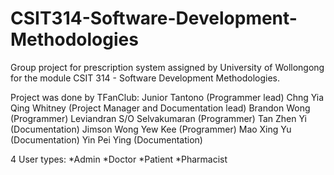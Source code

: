 # CSIT314-Software-Development-Methodologies
Group project for prescription system assigned by University of Wollongong for the module CSIT 314 - Software Development Methodologies.

Project was done by TFanClub:
Junior Tantono (Programmer lead)
Chng Yia Qing Whitney (Project Manager and Documentation lead)
Brandon Wong (Programmer)
Leviandran S/O Selvakumaran (Programmer)
Tan Zhen Yi (Documentation)
Jimson Wong Yew Kee (Programmer)
Mao Xing Yu (Documentation)
Yin Pei Ying (Documentation)


4 User types:
*Admin
*Doctor
*Patient
*Pharmacist
